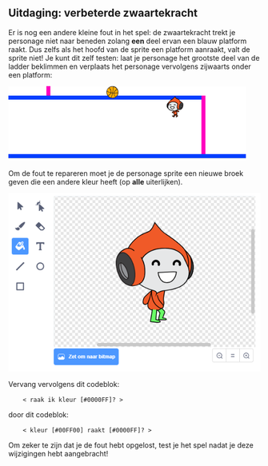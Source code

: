 ## Uitdaging: verbeterde zwaartekracht

Er is nog een andere kleine fout in het spel: de zwaartekracht trekt je personage niet naar beneden zolang **een** deel ervan een blauw platform raakt. Dus zelfs als het hoofd van de sprite een platform aanraakt, valt de sprite niet! Je kunt dit zelf testen: laat je personage het grootste deel van de ladder beklimmen en verplaats het personage vervolgens zijwaarts onder een platform:

![screenshot](images/dodge-gravity-bug.png)

Om de fout te repareren moet je de personage sprite een nieuwe broek geven die een andere kleur heeft (op **alle** uiterlijken).

![screenshot](images/dodge-trousers.png)

Vervang vervolgens dit codeblok:

```blocks3
    < raak ik kleur [#0000FF]? >
```

door dit codeblok:

```blocks3
    < kleur [#00FF00] raakt [#0000FF]? >
```

Om zeker te zijn dat je de fout hebt opgelost, test je het spel nadat je deze wijzigingen hebt aangebracht!